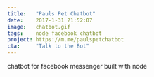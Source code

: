 ```yaml
---
title:   "Pauls Pet Chatbot"
date:    2017-1-31 21:52:07
image:   chatbot.gif
tags:    node facebook chatbot
project: https://m.me/paulspetchatbot
cta:     "Talk to the Bot"
---
```


chatbot for facebook messenger built with node
